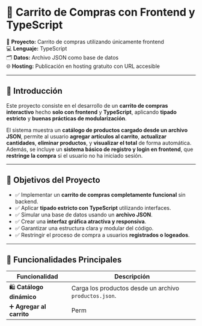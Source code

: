 # 🛒 Carrito de Compras con Frontend y TypeScript

📌 **Proyecto:** Carrito de compras utilizando únicamente frontend  
💻 **Lenguaje:** TypeScript  
🗂️ **Datos:** Archivo JSON como base de datos  
🌐 **Hosting:** Publicación en hosting gratuito con URL accesible  

---

## 📖 Introducción

Este proyecto consiste en el desarrollo de un **carrito de compras interactivo** hecho **solo con frontend** y **TypeScript**, aplicando **tipado estricto** y **buenas prácticas de modularización**.

El sistema muestra un **catálogo de productos cargado desde un archivo JSON**, permite al usuario **agregar artículos al carrito**, **actualizar cantidades**, **eliminar productos**, y **visualizar el total** de forma automática.  
Además, se incluye un **sistema básico de registro y login en frontend**, que **restringe la compra** si el usuario no ha iniciado sesión.

---

## 🎯 Objetivos del Proyecto

- ✅ Implementar un **carrito de compras completamente funcional** sin backend.  
- ✅ Aplicar **tipado estricto con TypeScript** utilizando interfaces.  
- ✅ Simular una base de datos usando un **archivo JSON**.  
- ✅ Crear una **interfaz gráfica atractiva y responsiva**.  
- ✅ Garantizar una estructura clara y modular del código.  
- ✅ Restringir el proceso de compra a usuarios **registrados o logeados**.

---

## 🧩 Funcionalidades Principales

| Funcionalidad | Descripción |
|----------------|-------------|
| 🛍️ **Catálogo dinámico** | Carga los productos desde un archivo `productos.json`. |
| ➕ **Agregar al carrito** | Perm
